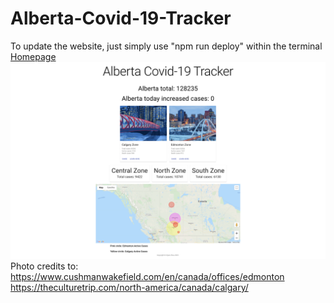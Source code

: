 # Alberta-Covid-19-Tracker

To update the website, just simply use "npm run deploy" within the terminal
[Homepage](https://zhouuualexander.github.io/alberta-covid-19-tracker/)
![Homepage](https://github.com/zhouuualexander/alberta-covid-19-tracker/blob/master/Docs/Screen%20Shot%202021-02-13%20at%2023.22.01.png)
<Br/>
Photo credits to: https://www.cushmanwakefield.com/en/canada/offices/edmonton
<Br/>
https://theculturetrip.com/north-america/canada/calgary/
<Br/>
<Br/>
